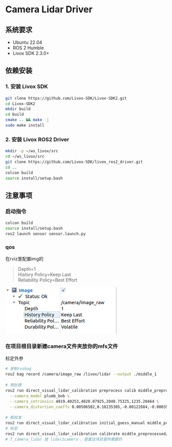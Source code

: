 # Camera Lidar Driver

## 系统要求
- Ubuntu 22.04
- ROS 2 Humble
- Livox SDK 2.3.0+

## 依赖安装

### 1. 安装 Livox SDK
```bash
git clone https://github.com/Livox-SDK/Livox-SDK2.git
cd Livox-SDK2
mkdir build
cd build
cmake .. && make -j
sudo make install
```
### 2. 安装 Livox ROS2 Driver
```bash
mkdir -p ~/ws_livox/src
cd ~/ws_livox/src
git clone https://github.com/Livox-SDK/livox_ros2_driver.git
cd ..
colcon build
source install/setup.bash
```

## 注意事项
### 启动指令
```bash
colcon build
source install/setup.bash
ros2 launch sensor sensor.launch.py
```
### qos
在rviz里配置img的
> Depth=1  
> History Policy=Keep Last  
> Reliability Policy=Best Effort  

![example](image.png)
### 在项目根目录新建camera文件夹放你的mfs文件

标定外参
``` bash
# 录制rosbag
ros2 bag record /camera/image_raw /livox/lidar --output ./middle_1

# 预处理
ros2 run direct_visual_lidar_calibration preprocess calib middle_preprocessed -a \
  --camera_model plumb_bob \
  --camera_intrinsics 4819.40253,4820.07925,2040.75325,1235.20464 \
  --camera_distortion_coeffs 0.00506582,0.10235385,-0.00122684,-0.00035444,-0.11290822

# 粗校准
ros2 run direct_visual_lidar_calibration initial_guess_manual middle_preprocessed/
# 标定
ros2 run direct_visual_lidar_calibration calibrate middle_preprocessed/
# T_camera_lidar 是 lidar2camera ，是雷达项目里所需要的
```